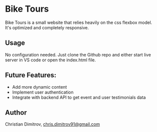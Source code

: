 # Bike Tours
Bike Tours is a small website that relies heavily on the css flexbox model.
It's optimized and completely responsive.

## Usage

No configuration needed. Just clone the Github repo and either start live server in VS code
or open the index.html file.

## Future Features:

-  Add more dynamic content
-  Implement user authentication
-  Integrate with backend API to get event and user testimonials data


## Author

Christian Dimitrov, chris.dimitrov91@gmail.com
